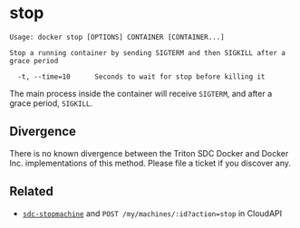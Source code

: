 # stop

    Usage: docker stop [OPTIONS] CONTAINER [CONTAINER...]

    Stop a running container by sending SIGTERM and then SIGKILL after a
    grace period

      -t, --time=10      Seconds to wait for stop before killing it

The main process inside the container will receive `SIGTERM`, and after a
grace period, `SIGKILL`.

## Divergence

There is no known divergence between the Triton SDC Docker and Docker Inc. implementations of this method. Please file a ticket if you discover any.

## Related

* [`sdc-stopmachine`](https://apidocs.tritondatacenter.com/cloudapi/#StopMachine) and `POST /my/machines/:id?action=stop` in CloudAPI
